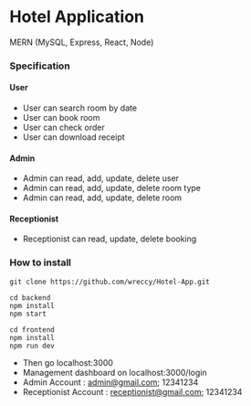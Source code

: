 # Hotel Application

MERN (MySQL, Express, React, Node)

### Specification

#### User

- User can search room by date
- User can book room
- User can check order
- User can download receipt

#### Admin

- Admin can read, add, update, delete user
- Admin can read, add, update, delete room type
- Admin can read, add, update, delete room

#### Receptionist

- Receptionist can read, update, delete booking

### How to install

```
git clone https://github.com/wreccy/Hotel-App.git
```

```
cd backend
npm install
npm start
```

```
cd frontend
npm install
npm run dev
```

- Then go localhost:3000
- Management dashboard on localhost:3000/login
- Admin Account : admin@gmail.com; 12341234
- Receptionist Account : receptionist@gmail.com; 12341234
